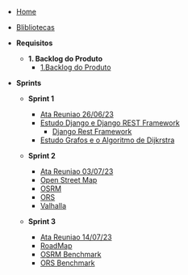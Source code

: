 - [Home](/)
- [Blibliotecas](./ferramentas.md)
- **Requisitos**

  - **1. Backlog do Produto**
    - [1.Backlog do Produto](./Requisitos/backlog.md)
- **Sprints**

  - **Sprint 1**

    - [Ata Reuniao 26/06/23](./AtaReuniao/AtaReuniao_2606.md)
    - [Estudo Django e Django REST Framework](./Estudos/Django.md)
      - [Django Rest Framework](./Aplicacao/DRF.md)
    - [Estudo Grafos e o Algoritmo de Dijkrstra](./Estudos/Grafos.md)
  - **Sprint 2**

    - [Ata Reuniao 03/07/23](./AtaReuniao/AtaReuniao_0307.md)
    - [Open Street Map](./Estudos/OpenStreetMap.md)
    - [OSRM](./Estudos/osrm.md)
    - [ORS](./Estudos/OpenRouteService.md)
    - [Valhalla](./Estudos/Valhalla.md)
  - **Sprint 3**
    - [Ata Reuniao 14/07/23](./AtaReuniao/AtaReuniao_1407.md)
    - [RoadMap](./RoadMap.md)
    - [OSRM Benchmark](./Estudos/BenchmarkOSRM.md)
    - [ORS Benchmark](./Estudos/ORS_Benchmark.md)
